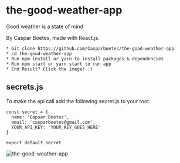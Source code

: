 # the-good-weather-app
Good weather is a state of mind


By Caspar Boetes, made with React.js.

```
* Git clone https://github.com/Casparboetes/the-good-weather-app
* cd the-good-weather-app
* Run npm install or yarn to install packages & dependencies
* Run npm start or yarn start to run app
* End Result? Click the image! :)
```

## secrets.js
To make the api call add the following secret.js to your root.

```
const secret = {
  name: 'Capsar Boetes',
  email: 'casparboetes@gmail.com',
  YOUR_API_KEY: 'YOUR_KEY_GOES_HERE'
}

export default secret
```


![the-good-weather-app](https://user-images.githubusercontent.com/34174855/71524955-fd3a0200-28cf-11ea-9ca5-9c352bec1166.png)


